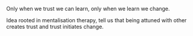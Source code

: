 Only when we trust we can learn, only when we learn we change.

Idea rooted in mentalisation therapy, tell us that being attuned with other creates trust and trust initiates change.